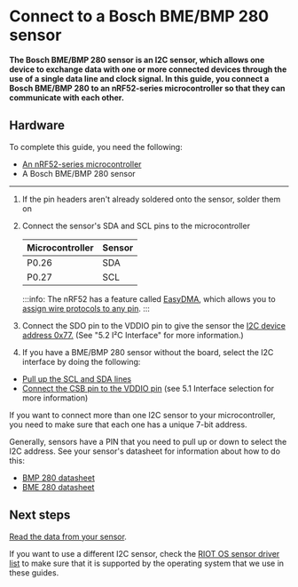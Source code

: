 # Connect to a Bosch BME/BMP 280 sensor

**The Bosch BME/BMP 280 sensor is an I2C sensor, which allows one device to exchange data with one or more connected devices through the use of a single data line and clock signal. In this guide, you connect a Bosch BME/BMP 280 to an nRF52-series microcontroller so that they can communicate with each other.**

## Hardware

To complete this guide, you need the following:

- [An nRF52-series microcontroller](../introduction/getting-started.md)
- A Bosch BME/BMP 280 sensor

---

1. If the pin headers aren't already soldered onto the sensor, solder them on

2. Connect the sensor's SDA and SCL pins to the microcontroller
        
    | **Microcontroller** | **Sensor** |
    |-----------------|------------|
    |      P0.26      |     SDA    |
    |      P0.27      |     SCL    |
    
    :::info:
    The nRF52 has a feature called [EasyDMA](https://infocenter.nordicsemi.com/index.jsp?topic=%2Fcom.nordic.infocenter.nrf52832.ps.v1.1%2Feasydma.html&cp=3_1_0_9&anchor=easydma), which allows you to [assign wire protocols to any pin](https://infocenter.nordicsemi.com/index.jsp?topic=%2Fcom.nordic.infocenter.nrf52832.ps.v1.1%2Ftwim.html&cp=3_1_0_32&anchor=concept_scx_f5p_xr).
    :::

3. Connect the SDO pin to the VDDIO pin to give the sensor the [I2C device address 0x77.](https://ae-bst.resource.bosch.com/media/_tech/media/datasheets/BST-BMP280-DS001.pdf) (See "5.2 I²C Interface" for more information.)

4. If you have a BME/BMP 280 sensor without the board, select the I2C interface by doing the following:

- [Pull up the SCL and SDA lines](https://electronics.stackexchange.com/a/1852/201179)
- [Connect the CSB pin to the VDDIO pin](https://ae-bst.resource.bosch.com/media/_tech/media/datasheets/BST-BMP280-DS001.pdf)
 (see 5.1 Interface selection for more information)

If you want to connect more than one I2C sensor to your microcontroller, you need to make sure that each one has a unique 7-bit address.

Generally, sensors have a PIN that you need to pull up or down to select the I2C address. See your sensor's datasheet for information about how to do this:

- [BMP 280 datasheet](https://ae-bst.resource.bosch.com/media/_tech/media/datasheets/BST-BMP280-DS001.pdf)
- [BME 280 datasheet](https://ae-bst.resource.bosch.com/media/_tech/media/datasheets/BST-BME280-DS002.pdf)

## Next steps

[Read the data from your sensor](../how-to-guides/read-sensor-data.md).

If you want to use a different I2C sensor, check the [RIOT OS sensor driver list](http://riot-os.org/api/group__drivers__sensors.html) to make sure that it is supported by the operating system that we use in these guides.
    
